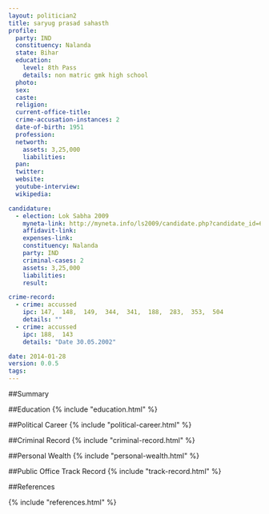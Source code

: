 ```yaml
---
layout: politician2
title: saryug prasad sahasth
profile: 
  party: IND
  constituency: Nalanda
  state: Bihar
  education: 
    level: 8th Pass
    details: non matric gmk high school
  photo: 
  sex: 
  caste: 
  religion: 
  current-office-title: 
  crime-accusation-instances: 2
  date-of-birth: 1951
  profession: 
  networth: 
    assets: 3,25,000
    liabilities: 
  pan: 
  twitter: 
  website: 
  youtube-interview: 
  wikipedia: 

candidature: 
  - election: Lok Sabha 2009
    myneta-link: http://myneta.info/ls2009/candidate.php?candidate_id=6493
    affidavit-link: 
    expenses-link: 
    constituency: Nalanda 
    party: IND
    criminal-cases: 2
    assets: 3,25,000
    liabilities: 
    result:  

crime-record: 
  - crime: accussed
    ipc: 147,  148,  149,  344,  341,  188,  283,  353,  504
    details: "" 
  - crime: accussed
    ipc: 188,  143
    details: "Date 30.05.2002" 

date: 2014-01-28
version: 0.0.5
tags: 
---
```

##Summary


##Education
{% include "education.html" %}


##Political Career
{% include "political-career.html" %}


##Criminal Record
{% include "criminal-record.html" %}


##Personal Wealth
{% include "personal-wealth.html" %}


##Public Office Track Record
{% include "track-record.html" %}


##References


{% include "references.html" %}